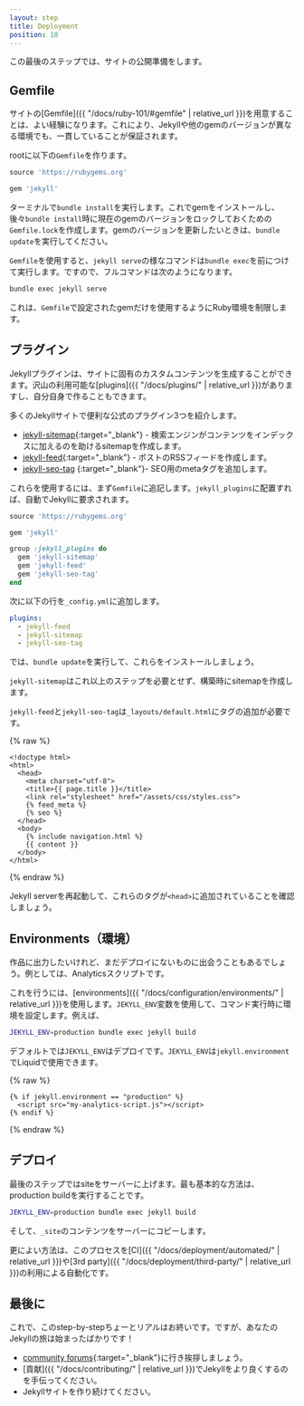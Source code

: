 ```yaml
---
layout: step
title: Deployment
position: 10
---
```


この最後のステップでは、サイトの公開準備をします。

<!-- In this final step we'll get the site ready for production. -->

## Gemfile

サイトの[Gemfile]({{ "/docs/ruby-101/#gemfile" | relative_url }})を用意することは、よい経験になります。これにより、Jekyllや他のgemのバージョンが異なる環境でも、一貫していることが保証されます。

<!-- It's good practice to have a [Gemfile](/docs/ruby-101/#gemfile) for your site.
This ensures the version of Jekyll and other gems remains consistent across
different environments. -->

rootに以下の`Gemfile`を作ります。

<!-- Create `Gemfile` in the root with the following: -->

```ruby
source 'https://rubygems.org'

gem 'jekyll'
```

ターミナルで`bundle install`を実行します。これでgemをインストールし、後々`bundle install`時に現在のgemのバージョンをロックしておくための`Gemfile.lock`を作成します。gemのバージョンを更新したいときは、`bundle update`を実行してください。

<!-- Then run `bundle install` in your terminal. This installs the gems and
creates `Gemfile.lock` which locks the current gem versions for a future
`bundle install`. If you ever want to update your gem versions you can run
`bundle update`. -->

`Gemfile`を使用すると、`jekyll serve`の様なコマンドは`bundle exec`を前につけて実行します。ですので、フルコマンドは次のようになります。

<!-- When using a `Gemfile`, you'll run commands like `jekyll serve` with
`bundle exec` prefixed. So the full command is: -->

```sh
bundle exec jekyll serve
```

これは、`Gemfile`で設定されたgemだけを使用するようにRuby環境を制限します。

<!-- This restricts your Ruby environment to only use gems set in your `Gemfile`. -->

## プラグイン
<!-- ## Plugins -->

Jekyllプラグインは、サイトに固有のカスタムコンテンツを生成することができます。沢山の利用可能な[plugins]({{ "/docs/plugins/" | relative_url }})がありますし、自分自身で作ることもできます。

<!-- Jekyll plugins allow you to create custom generated content specific to your
site. There's many [plugins](/docs/plugins/) available or you can even
write your own. -->

多くのJekyllサイトで便利な公式のプラグイン3つを紹介します。

<!-- There are three official plugins which are useful on almost any Jekyll site: -->

* [jekyll-sitemap](https://github.com/jekyll/jekyll-sitemap){:target="_blank"} - 検索エンジンがコンテンツをインデックスに加えるのを助けるsitemapを作成します。
* [jekyll-feed](https://github.com/jekyll/jekyll-feed){:target="_blank"} - ポストのRSSフィードを作成します。
* [jekyll-seo-tag](https://github.com/jekyll/jekyll-seo-tag) {:target="_blank"}- SEO用のmetaタグを追加します。

<!-- * [jekyll-sitemap](https://github.com/jekyll/jekyll-sitemap) - Creates a sitemap
file to help search engines index content
* [jekyll-feed](https://github.com/jekyll/jekyll-feed) - Creates an RSS feed for
your posts
* [jekyll-seo-tag](https://github.com/jekyll/jekyll-seo-tag) - Adds meta tags to help
with SEO -->

これらを使用するには、まず`Gemfile`に追記します。`jekyll_plugins`に配置すれば、自動でJekyllに要求されます。

<!-- To use these first you need to add them to your `Gemfile`. If you put them
in a `jekyll_plugins` group they'll automatically be required into Jekyll: -->

```ruby
source 'https://rubygems.org'

gem 'jekyll'

group :jekyll_plugins do
  gem 'jekyll-sitemap'
  gem 'jekyll-feed'
  gem 'jekyll-seo-tag'
end
```

次に以下の行を`_config.yml`に追加します。

<!-- Then add these lines to your `_config.yml`: -->

```yaml
plugins:
  - jekyll-feed
  - jekyll-sitemap
  - jekyll-seo-tag
```

では、`bundle update`を実行して、これらをインストールしましょう。

<!-- Now install them by running a `bundle update`. -->

`jekyll-sitemap`はこれ以上のステップを必要とせず、構築時にsitemapを作成します。

<!-- `jekyll-sitemap` doesn't need any setup, it will create your sitemap on build. -->

`jekyll-feed`と`jekyll-seo-tag`は`_layouts/default.html`にタグの追加が必要です。

<!-- For `jekyll-feed` and `jekyll-seo-tag` you need to add tags to
`_layouts/default.html`: -->

{% raw %}
```liquid
<!doctype html>
<html>
  <head>
    <meta charset="utf-8">
    <title>{{ page.title }}</title>
    <link rel="stylesheet" href="/assets/css/styles.css">
    {% feed_meta %}
    {% seo %}
  </head>
  <body>
    {% include navigation.html %}
    {{ content }}
  </body>
</html>
```
{% endraw %}

Jekyll serverを再起動して、これらのタグが`<head>`に追加されていることを確認しましょう。

<!-- Restart your Jekyll server and check these tags are added to the `<head>`. -->

## Environments（環境）
<!-- ## Environments -->

作品に出力したいけれど、まだデプロイにないものに出会うこともあるでしょう。例としては、Analyticsスクリプトです。

<!-- Sometimes you might want to output something in production but not
in development. Analytics scripts are the most common example of this. -->

これを行うには、[environments]({{ "/docs/configuration/environments/" | relative_url }})を使用します。`JEKYLL_ENV`変数を使用して、コマンド実行時に環境を設定します。例えば、

<!-- To do this you can use [environments](/docs/configuration/environments/). You
can set the environment by using the `JEKYLL_ENV` environment variable when
running a command. For example: -->

```sh
JEKYLL_ENV=production bundle exec jekyll build
```

デフォルトでは`JEKYLL_ENV`はデプロイです。`JEKYLL_ENV`は`jekyll.environment`でLiquidで使用できます。

<!-- By default `JEKYLL_ENV` is development. The `JEKYLL_ENV` is available to you
in liquid using `jekyll.environment`. So to only output the analytics script
on production you would do the following: -->

{% raw %}
```liquid
{% if jekyll.environment == "production" %}
  <script src="my-analytics-script.js"></script>
{% endif %}
```
{% endraw %}

## デプロイ
<!-- ## Deployment -->

最後のステップではsiteをサーバーに上げます。最も基本的な方法は、production buildを実行することです。

<!-- The final step is to get the site onto a production server. The most basic way
to do this is to run a production build: -->

```sh
JEKYLL_ENV=production bundle exec jekyll build
```

そして、`_site`のコンテンツをサーバーにコピーします。

<!-- And copy the contents of `_site` to your server. -->

更によい方法は、このプロセスを[CI]({{ "/docs/deployment/automated/" | relative_url }})や[3rd party]({{ "/docs/deployment/third-party/" | relative_url }})の利用による自動化です。

<!-- A better way is to automate this process using a [CI](/docs/deployment/automated/)
or [3rd party](/docs/deployment/third-party/). -->

## 最後に
<!-- ## Wrap up -->

これで、このstep-by-stepちょーとリアルはお終いです。ですが、あなたのJekyllの旅は始まったばかりです！

<!-- That brings us to the end of this step-by-step tutorial and the beginning of
your Jekyll journey! -->

* [community forums](https://talk.jekyllrb.com){:target="_blank"}に行き挨拶しましょう。
* [貢献]({{ "/docs/contributing/" | relative_url }})でJekyllをより良くするのを手伝ってください。
* Jekyllサイトを作り続けてください。

<!-- * Come say hi to the [community forums](https://talk.jekyllrb.com)
* Help us make Jekyll better by [contributing](/docs/contributing/)
* Keep building Jekyll sites! -->

